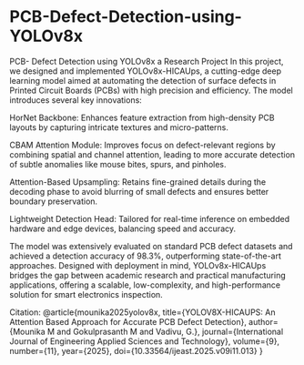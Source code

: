 # PCB-Defect-Detection-using-YOLOv8x
PCB- Defect Detection using YOLOv8x a Research Project
In this project, we designed and implemented YOLOv8x-HICAUps, a cutting-edge deep learning model aimed at automating the detection of surface defects in Printed Circuit Boards (PCBs) with high precision and efficiency. The model introduces several key innovations:

HorNet Backbone: Enhances feature extraction from high-density PCB layouts by capturing intricate textures and micro-patterns.

CBAM Attention Module: Improves focus on defect-relevant regions by combining spatial and channel attention, leading to more accurate detection of subtle anomalies like mouse bites, spurs, and pinholes.

Attention-Based Upsampling: Retains fine-grained details during the decoding phase to avoid blurring of small defects and ensures better boundary preservation.

Lightweight Detection Head: Tailored for real-time inference on embedded hardware and edge devices, balancing speed and accuracy.

The model was extensively evaluated on standard PCB defect datasets and achieved a detection accuracy of 98.3%, outperforming state-of-the-art approaches. Designed with deployment in mind, YOLOv8x-HICAUps bridges the gap between academic research and practical manufacturing applications, offering a scalable, low-complexity, and high-performance solution for smart electronics inspection.

Citation:
@article{mounika2025yolov8x,
title={YOLOV8X-HICAUPS: An Attention Based Approach for Accurate PCB Defect Detection},
author={Mounika M and Gokulprasanth M and Vadivu, G.},
journal={International Journal of Engineering Applied Sciences and Technology},
volume={9},
number={11},
year={2025},
doi={10.33564/ijeast.2025.v09i11.013}
}
